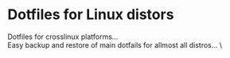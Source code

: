 # Dotfiles for Linux distors
Dotfiles for crosslinux platforms... \
Easy backup and restore of main dotfails for allmost all distros... \
